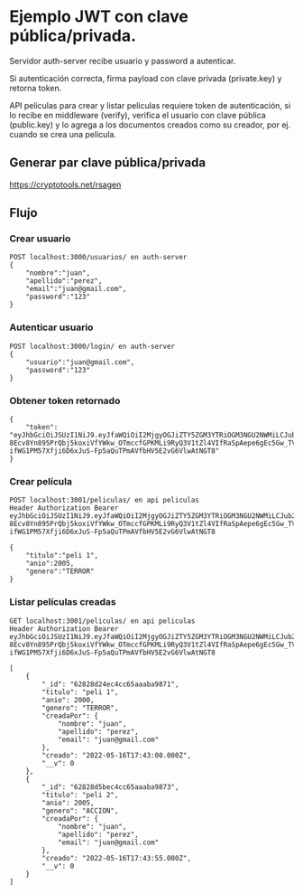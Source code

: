 # Ejemplo JWT con clave pública/privada.

Servidor auth-server recibe usuario y password a autenticar.

Si autenticación correcta, firma payload con clave privada (private.key) y retorna token.

API peliculas para crear y listar peliculas requiere token de autenticación, si lo recibe en middleware (verify),
verifica el usuario con clave pública (public.key) y lo agrega a los documentos creados como su creador, por ej. cuando se crea una película.

## Generar par clave pública/privada
https://cryptotools.net/rsagen

## Flujo

### Crear usuario
```
POST localhost:3000/usuarios/ en auth-server
{
    "nombre":"juan",
    "apellido":"perez",
    "email":"juan@gmail.com",
    "password":"123"
}
```

### Autenticar usuario
```
POST localhost:3000/login/ en auth-server
{
    "usuario":"juan@gmail.com",
    "password":"123"
}
```

### Obtener token retornado
```
{
    "token": "eyJhbGciOiJSUzI1NiJ9.eyJfaWQiOiI2MjgyOGJiZTY5ZGM3YTRiOGM3NGU2NWMiLCJub21icmUiOiJqdWFuIiwiYXBlbGxpZG8iOiJwZXJleiIsImVtYWlsIjoianVhbkBnbWFpbC5jb20iLCJfX3YiOjB9.lzNQ2lKdexxvSiQv7dMzzBnAhbpr5qtkzW-8Ecv8Yn895PrQbj5koxiVfYWkw_OTmccfGPKMLi9RyQ3V1tZl4VIfRaSpAepe6gEc5Gw_TVS23hGCj67_nDc-ifWG1PM57Xfji6D6xJuS-Fp5aQuTPmAVfbHV5E2vG6VlwAtNGT8"
}
```

### Crear película
```
POST localhost:3001/peliculas/ en api peliculas
Header Authorization Bearer eyJhbGciOiJSUzI1NiJ9.eyJfaWQiOiI2MjgyOGJiZTY5ZGM3YTRiOGM3NGU2NWMiLCJub21icmUiOiJqdWFuIiwiYXBlbGxpZG8iOiJwZXJleiIsImVtYWlsIjoianVhbkBnbWFpbC5jb20iLCJfX3YiOjB9.lzNQ2lKdexxvSiQv7dMzzBnAhbpr5qtkzW-8Ecv8Yn895PrQbj5koxiVfYWkw_OTmccfGPKMLi9RyQ3V1tZl4VIfRaSpAepe6gEc5Gw_TVS23hGCj67_nDc-ifWG1PM57Xfji6D6xJuS-Fp5aQuTPmAVfbHV5E2vG6VlwAtNGT8
```
```
{
    "titulo":"peli 1",
    "anio":2005,
    "genero":"TERROR"
}
```

### Listar películas creadas 
```
GET localhost:3001/peliculas/ en api peliculas
Header Authorization Bearer eyJhbGciOiJSUzI1NiJ9.eyJfaWQiOiI2MjgyOGJiZTY5ZGM3YTRiOGM3NGU2NWMiLCJub21icmUiOiJqdWFuIiwiYXBlbGxpZG8iOiJwZXJleiIsImVtYWlsIjoianVhbkBnbWFpbC5jb20iLCJfX3YiOjB9.lzNQ2lKdexxvSiQv7dMzzBnAhbpr5qtkzW-8Ecv8Yn895PrQbj5koxiVfYWkw_OTmccfGPKMLi9RyQ3V1tZl4VIfRaSpAepe6gEc5Gw_TVS23hGCj67_nDc-ifWG1PM57Xfji6D6xJuS-Fp5aQuTPmAVfbHV5E2vG6VlwAtNGT8
```
```
[
    {
        "_id": "62828d24ec4cc65aaaba9871",
        "titulo": "peli 1",
        "anio": 2000,
        "genero": "TERROR",
        "creadaPor": {
            "nombre": "juan",
            "apellido": "perez",
            "email": "juan@gmail.com"
        },
        "creado": "2022-05-16T17:43:00.000Z",
        "__v": 0
    },
    {
        "_id": "62828d5bec4cc65aaaba9873",
        "titulo": "peli 2",
        "anio": 2005,
        "genero": "ACCION",
        "creadaPor": {
            "nombre": "juan",
            "apellido": "perez",
            "email": "juan@gmail.com"
        },
        "creado": "2022-05-16T17:43:55.000Z",
        "__v": 0
    }
]

```

